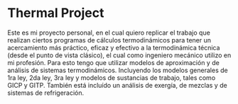 # Thermal Project
Este es mi proyecto personal, en el cual quiero replicar el trabajo que realizan ciertos programas de cálculos termodinámicos para tener un acercamiento más práctico, eficaz y efectivo a la termodinámica técnica (desde el punto de vista clásico), el cual como ingeniero mecánico utilizo en mi profesión. Para esto tengo que utilizar modelos de aproximación y de análisis de sistemas termodinámicos. Incluyendo los modelos generales de 1ra ley, 2da ley, 3ra ley y modelos de sustancias de trabajo, tales como GICP y GITP. También está incluído un análisis de exergía, de mezclas y de sistemas de refrigeración.